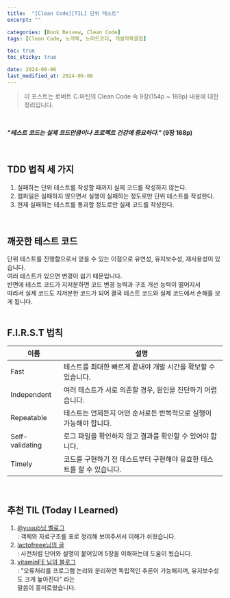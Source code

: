 ```yaml
---
title:  "[Clean Code][TIL] 단위 테스트"
excerpt: ""

categories: [Book Reivew, Clean Code]
tags: [Clean Code, 노개북, 노마드코더, 개발자북클럽]

toc: true
toc_sticky: true

date: 2024-09-06
last_modified_at: 2024-09-06
---
```


> 이 포스트는 로버트 C.마틴의 Clean Code 속 9장(154p ~ 169p) 내용에 대한 정리입니다.  

<br/>

**_"테스트 코드는 실제 코드만큼이나 프로젝트 건강에 중요하다."_ (9장 168p)**  

<br/>

## TDD 법칙 세 가지

1. 실패하는 단위 테스트를 작성할 때까지 실제 코드를 작성하지 않는다.  
2. 컴파일은 실패하지 않으면서 실행이 실패하는 정도로만 단위 테스트를 작성한다.  
3. 현재 실패하는 테스트를 통과할 정도로만 실제 코드를 작성한다.  

<br/>

## 깨끗한 테스트 코드 

단위 테스트를 진행함으로서 얻을 수 있는 이점으로 유연성, 유지보수성, 재사용성이 있습니다.  
여러 테스트가 있으면 변경이 쉽기 때문입니다.  
반면에 테스트 코드가 지저분하면 코드 변경 능력과 구조 개선 능력이 떨어지서  
따라서 실제 코드도 지저분한 코드가 되어 결국 테스트 코드와 실제 코드에서 손해를 보게 됩니다.  
<br/>

## F.I.R.S.T 법칙

| 이름            | 설명                                                                   |
| --------------- | ---------------------------------------------------------------------- |
| Fast            | 테스트를 최대한 빠르게 끝내야 개발 시간을 확보할 수 있습니다.          |
| Independent     | 여러 테스트가 서로 의존할 경우, 원인을 진단하기 어렵습니다.            |
| Repeatable      | 테스트는 언제든지 어떤 순서로든 반복적으로 실행이 가능해야 합니다.     |
| Self-validating | 로그 파일을 확인하지 않고 결과를 확인할 수 있어야 합니다.              |
| Timely          | 코드를 구현하기 전 테스트부터 구현해야 유효한 테스트를 할 수 있습니다. |

<br/>

## 추천 TIL (Today I Learned)

1. [@yuuub님 벨로그](https://alpha.velog.io/@yuuub/%EB%85%B8%EA%B0%9C%EB%B6%81-%ED%81%B4%EB%A6%B0%EC%BD%94%EB%93%9C-Day-10)  
    : 객체와 자료구조를 표로 정리해 보여주셔서 이해가 쉬웠습니다.  
2. [lactofreee님의 글](https://nomadcoders.co/community/thread/9982)  
    : 사전처럼 단어와 설명이 붙어있어 5장을 이해하는데 도움이 됬습니다.  
3. [vitaminFE 님의 블로그](https://vitamin-fe.tistory.com/35)  
    : "오류처리를 프로그램 논리와 분리하면 독립적인 추론이 가능해지며, 유지보수성도 크게 높아진다" 라는  
    말씀이 흥미로웠습니다.  



